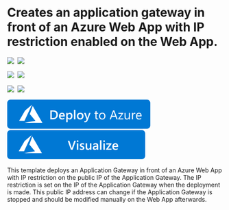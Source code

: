 # Creates an application gateway in front of an Azure Web App with IP restriction enabled on the Web App.

<IMG SRC="https://azurequickstartsservice.blob.core.windows.net/badges/201-application-gateway-webapp-iprestriction/PublicLastTestDate.svg" />&nbsp;
<IMG SRC="https://azurequickstartsservice.blob.core.windows.net/badges/201-application-gateway-webapp-iprestriction/PublicDeployment.svg" />&nbsp;

<IMG SRC="https://azurequickstartsservice.blob.core.windows.net/badges/201-application-gateway-webapp-iprestriction/FairfaxLastTestDate.svg" />&nbsp;
<IMG SRC="https://azurequickstartsservice.blob.core.windows.net/badges/201-application-gateway-webapp-iprestriction/FairfaxDeployment.svg" />&nbsp;

<IMG SRC="https://azurequickstartsservice.blob.core.windows.net/badges/201-application-gateway-webapp-iprestriction/BestPracticeResult.svg" />&nbsp;
<IMG SRC="https://azurequickstartsservice.blob.core.windows.net/badges/201-application-gateway-webapp-iprestriction/CredScanResult.svg" />&nbsp;

<a href="https://portal.azure.com/#create/Microsoft.Template/uri/https%3A%2F%2Fraw.githubusercontent.com%2FAzure%2Fazure-quickstart-templates%2Fmaster%2F201-application-gateway-webapp-iprestriction%2Fazuredeploy.json" target="_blank">
    <img src="https://raw.githubusercontent.com/Azure/azure-quickstart-templates/master/1-CONTRIBUTION-GUIDE/images/deploytoazure.svg?sanitize=true"/>
</a>
<a href="http://armviz.io/#/?load=https%3A%2F%2Fraw.githubusercontent.com%2FAzure%2Fazure-quickstart-templates%2Fmaster%2F201-application-gateway-webapp-iprestriction%2Fazuredeploy.json" target="_blank">
    <img src="https://raw.githubusercontent.com/Azure/azure-quickstart-templates/master/1-CONTRIBUTION-GUIDE/images/visualizebutton.svg?sanitize=true"/>
</a>

This template deploys an Application Gateway in front of an Azure Web App with IP restriction on the public IP of the Application Gateway. The IP restriction is set on the IP of the Application Gateway when the deployment is made. This public IP address can change if the Application Gateway is stopped and should be modified manually on the Web App afterwards.

